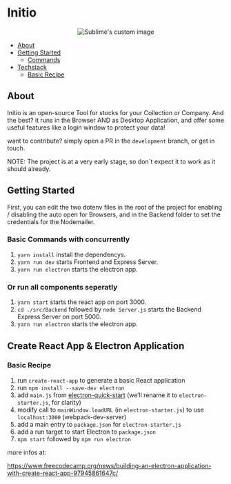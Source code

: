 # Initio

<p align="center">
  <img src="https://github.com/waldyr/Sublime-Installer/blob/master/sublime_text.png?raw=true" alt="Sublime's custom image"/>
</p>

<!-- MarkdownTOC autolink="true" -->
- [About](#About)
- [Getting Started](#Getting-Started)
  - [Commands](#Basic-Commands-with-concurrently)
- [Techstack](#Create-React-App-&-Electron-Application)
  - [Basic Recipe](#Basic-Recipe)


<!-- /MarkdownTOC -->
## About

Initio is an open-source Tool for stocks for your Collection or Company. And the best?
it runs in the Browser AND as Desktop Application, and offer some useful features like
a login window to protect your data! 

want to contribute? simply open a PR in the ```development``` branch, or get in touch. 

NOTE:
The project is at a very early stage, so don´t expect it to work as it should already.

## Getting Started

First, you can edit the two dotenv files in the root of the project for enabling / disabling the auto open for Browsers, and in the Backend folder to set the credentials for the Nodemailer.

### Basic Commands with concurrently
1. `yarn install` install the dependencys.
2. `yarn run dev` starts Frontend and Express Server.
3. `yarn run electron` starts the electron app.

###  Or run all components seperatly 
1. `yarn start` starts the react app on port 3000.
2. `cd ./src/Backend` followed by `node Server.js` starts the Backend Express Server on port 5000.
3. `yarn run electron` starts the electron app.


## Create React App & Electron Application

### Basic Recipe
1. run `create-react-app` to generate a basic React application
2. run `npm install --save-dev electron`
3. add `main.js` from [electron-quick-start](https://github.com/electron/electron-quick-start) (we’ll rename it to `electron-starter.js`, for clarity)
4. modify call to `mainWindow.loadURL` (in `electron-starter.js`) to use `localhost:3000` (webpack-dev-server)
5. add a main entry to `package.json` for `electron-starter.js`
6. add a run target to start Electron to `package.json`
7. `npm start` followed by `npm run electron`

more infos at:

https://www.freecodecamp.org/news/building-an-electron-application-with-create-react-app-97945861647c/
